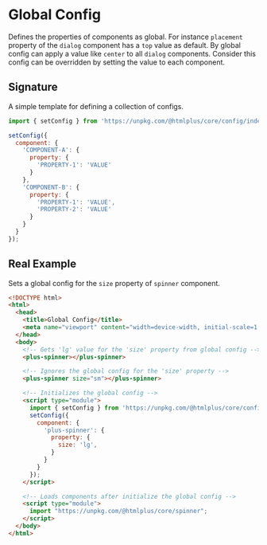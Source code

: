 # Global Config

Defines the properties of components as global. For instance `placement` property of the `dialog` component has a `top` value as default. By global config can apply a value like `center` to all `dialog` components. Consider this config can be overridden by setting the value to each component.

## Signature

A simple template for defining a collection of configs.

```js
import { setConfig } from 'https://unpkg.com/@htmlplus/core/config/index.js';

setConfig({
  component: {
    'COMPONENT-A': {
      property: {
        'PROPERTY-1': 'VALUE'
      }
    },
    'COMPONENT-B': {
      property: {
        'PROPERTY-1': 'VALUE',
        'PROPERTY-2': 'VALUE'
      }
    }
  }
});
```

## Real Example

Sets a global config for the `size` property of `spinner` component.

```html
<!DOCTYPE html>
<html>
  <head>
    <title>Global Config</title>
    <meta name="viewport" content="width=device-width, initial-scale=1.0" />
  </head>
  <body>
    <!-- Gets 'lg' value for the 'size' property from global config -->
    <plus-spinner></plus-spinner>

    <!-- Ignores the global config for the 'size' property -->
    <plus-spinner size="sm"></plus-spinner>

    <!-- Initializes the global config -->
    <script type="module">
      import { setConfig } from 'https://unpkg.com/@htmlplus/core/config.js';
      setConfig({
        component: {
          'plus-spinner': {
            property: {
              size: 'lg',
            }
          }
        }
      });
    </script>

    <!-- Loads components after initialize the global config -->
    <script type="module">
      import "https://unpkg.com/@htmlplus/core/spinner";
    </script>
  </body>
</html>
```
